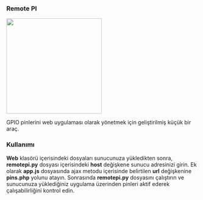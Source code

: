 <h3>Remote PI</h3>

<img src="http://i.hizliresim.com/goM8BL.png" width=250>

GPIO pinlerini web uygulaması olarak yönetmek için geliştirilmiş küçük bir araç.

<h3>Kullanımı</h3>
<b>Web</b> klasörü içerisindeki dosyaları sunucunuza yükledikten sonra, <b>remotepi.py</b> dosyası içerisindeki <b>host</b> değişkene sunucu adresinizi girin. Ek olarak <b>app.js</b> dosyasında ajax metodu içerisinde belirtilen <b>url</b> değişkenine <b>pins.php</b> yolunu atayın. Sonrasında <b>remotepi.py</b> dosyasını çalıştırın ve sunucunuza yüklediğiniz uygulama üzerinden pinleri aktif ederek çalışabilirliğini kontrol edin.
